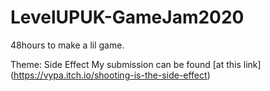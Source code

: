 # LevelUPUK-GameJam2020
48hours to make a lil game.

Theme: Side Effect
My submission can be found [at this link] (https://vypa.itch.io/shooting-is-the-side-effect)
